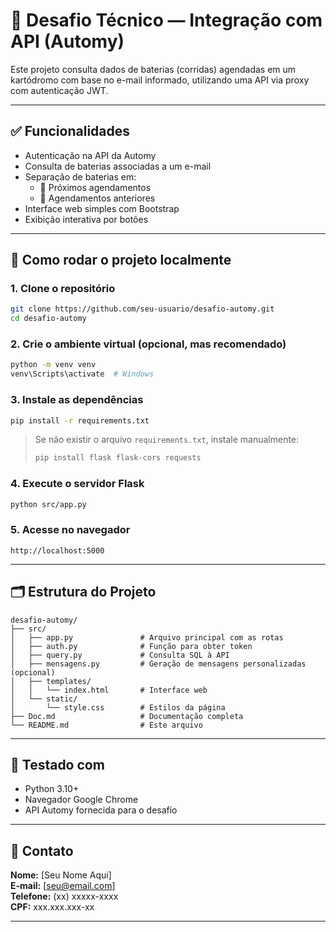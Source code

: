 # 🔧 Desafio Técnico — Integração com API (Automy)

Este projeto consulta dados de baterias (corridas) agendadas em um kartódromo com base no e-mail informado, utilizando uma API via proxy com autenticação JWT.

---

## ✅ Funcionalidades

- Autenticação na API da Automy
- Consulta de baterias associadas a um e-mail
- Separação de baterias em:
  - 📅 Próximos agendamentos
  - 📁 Agendamentos anteriores
- Interface web simples com Bootstrap
- Exibição interativa por botões

---

## 🚀 Como rodar o projeto localmente

### 1. Clone o repositório

```bash
git clone https://github.com/seu-usuario/desafio-automy.git
cd desafio-automy
```

### 2. Crie o ambiente virtual (opcional, mas recomendado)

```bash
python -m venv venv
venv\Scripts\activate  # Windows
```

### 3. Instale as dependências

```bash
pip install -r requirements.txt
```

> Se não existir o arquivo `requirements.txt`, instale manualmente:
> ```bash
> pip install flask flask-cors requests
> ```

### 4. Execute o servidor Flask

```bash
python src/app.py
```

### 5. Acesse no navegador

```
http://localhost:5000
```

---

## 🗂 Estrutura do Projeto

```
desafio-automy/
├── src/
│   ├── app.py               # Arquivo principal com as rotas
│   ├── auth.py              # Função para obter token
│   ├── query.py             # Consulta SQL à API
│   ├── mensagens.py         # Geração de mensagens personalizadas (opcional)
│   ├── templates/
│   │   └── index.html       # Interface web
│   └── static/
│       └── style.css        # Estilos da página
├── Doc.md                   # Documentação completa
└── README.md                # Este arquivo
```

---

## 🧪 Testado com

- Python 3.10+
- Navegador Google Chrome
- API Automy fornecida para o desafio

---

## 📩 Contato

**Nome:** [Seu Nome Aqui]  
**E-mail:** [seu@email.com]  
**Telefone:** (xx) xxxxx-xxxx  
**CPF:** xxx.xxx.xxx-xx

---

